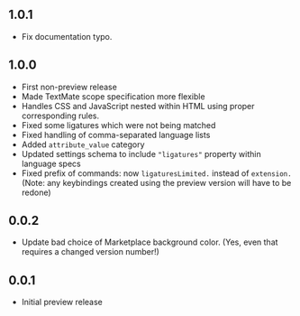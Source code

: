 ## 1.0.1

* Fix documentation typo.

## 1.0.0

* First non-preview release
* Made TextMate scope specification more flexible
* Handles CSS and JavaScript nested within HTML using proper corresponding rules.
* Fixed some ligatures which were not being matched
* Fixed handling of comma-separated language lists
* Added `attribute_value` category
* Updated settings schema to include `"ligatures"` property within language specs
* Fixed prefix of commands: now `ligaturesLimited.` instead of `extension.` (Note: any keybindings created using the preview version will have to be redone)

## 0.0.2

* Update bad choice of Marketplace background color. (Yes, even that requires a changed version number!)

## 0.0.1

* Initial preview release
